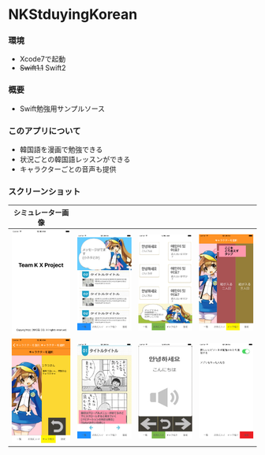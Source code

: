 # NKStduyingKorean

### 環境
- Xcode7で起動
- ~~Swift1.1~~ Swift2

### 概要
- Swift勉強用サンプルソース

### このアプリについて
- 韓国語を漫画で勉強できる
- 状況ごとの韓国語レッスンができる
- キャラクターごとの音声も提供

### スクリーンショット


|シミュレーター画像||||
| ---------- | :--------- | :----------: | ----------: |
|![](https://github.com/Noodlekim/NKStduyingKorean/blob/master/screenshot/screenshot1.png?raw=true)|![](https://github.com/Noodlekim/NKStduyingKorean/blob/master/screenshot/screenshot2.png?raw=true)|![](https://github.com/Noodlekim/NKStduyingKorean/blob/master/screenshot/screenshot3.png?raw=true)|![](https://github.com/Noodlekim/NKStduyingKorean/blob/master/screenshot/screenshot4.png?raw=true)|
|![](https://github.com/Noodlekim/NKStduyingKorean/blob/master/screenshot/screenshot6.png?raw=true)|![](https://github.com/Noodlekim/NKStduyingKorean/blob/master/screenshot/screenshot7.png?raw=true)|![](https://github.com/Noodlekim/NKStduyingKorean/blob/master/screenshot/screenshot8.png?raw=true)|![](https://github.com/Noodlekim/NKStduyingKorean/blob/master/screenshot/screenshot5.png?raw=true)|
